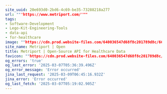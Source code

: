 ```yaml
---
site_uuid: 20e693d0-2bd6-4c69-be35-73288218a277
url: ""'https://www.metriport.com/'""
tags:
- Software-Development
- Lego-Kit-Engineering-Tools
- data-api
- for-healthcare
image: ""https://cdn.prod.website-files.com/640036547d68f8c201789d8c/66e9fec5ff00b3f180f9e116_2024WebsiteOG.png""
site_name: Metriport | Open
title: Metriport | Open-Source API for Healthcare Data
favicon: ""https://cdn.prod.website-files.com/640036547d68f8c201789d8c/640048b70539cf55188c2d93_JustLogo%2032.png""
og_errors: 'true'
og_last_error: '2025-03-07T05:36:39.496Z'
og_error_message: 'Error occurred'
jina_last_request: '2025-03-09T06:45:16.932Z'
jina_error: 'Error occurred'
og_last_fetch: '2025-03-07T05:19:02.905Z'
---
```


